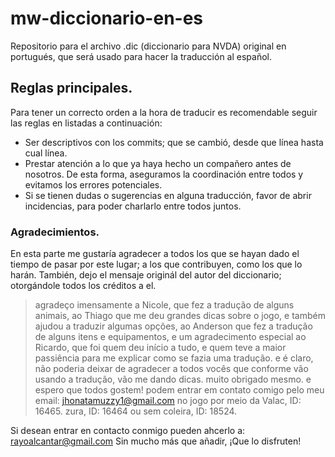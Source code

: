 # mw-diccionario-en-es
Repositorio para el archivo .dic (diccionario para NVDA) original en portugués, que será usado para hacer la traducción al español.
## Reglas principales.
Para tener un correcto orden a la hora de traducir es recomendable seguir las reglas en listadas a continuación:
* Ser descriptivos con los commits; que se cambió, desde que línea hasta cual línea.
* Prestar atención a lo que ya haya hecho un compañero antes de nosotros. De esta forma, aseguramos la coordinación entre todos y evitamos los errores potenciales.
* Si se tienen dudas o sugerencias en alguna traducción, favor de abrir incidencias, para poder charlarlo entre todos juntos.
### Agradecimientos.
En esta parte me gustaría agradecer a todos los que se hayan dado el tiempo de pasar por este lugar; a los que contribuyen, como los que lo harán.
También, dejo el mensaje originál del autor del diccionario; otorgándole todos los créditos a el.
> agradeço imensamente a Nicole, que fez a tradução de alguns animais, ao Thiago que me deu grandes dicas sobre o jogo, e também ajudou a traduzir algumas opções, ao Anderson que fez a tradução de alguns itens e equipamentos, e um agradecimento especial ao Ricardo, que foi quem deu início a tudo, e quem teve a maior passiência para me explicar como se fazia uma tradução. e é claro, não poderia deixar de agradecer a todos vocês que conforme vão usando a tradução, vão me dando dicas. muito obrigado mesmo. e espero que todos gostem!
podem entrar em contato comigo pelo meu email: jhonatamuzzy1@gmail.com no jogo por meio da Valac, ID: 16465. zura, ID: 16464 ou sem coleira, ID: 18524.

Si desean entrar en contacto conmigo pueden ahcerlo a: rayoalcantar@gmail.com
Sin mucho más que añadir, ¡Que lo disfruten!